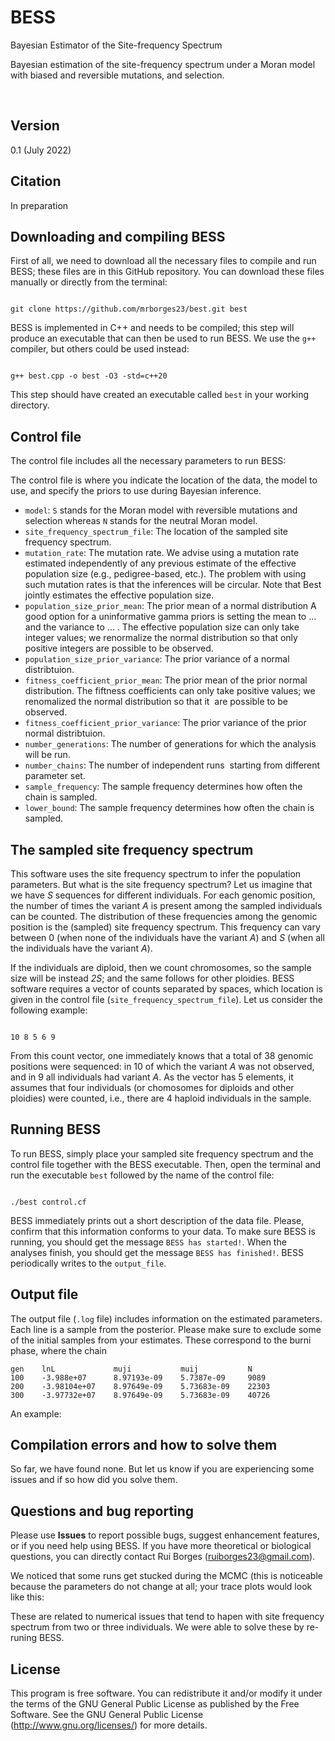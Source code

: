 # BESS

Bayesian Estimator of the Site-frequency Spectrum

Bayesian estimation of the site-frequency spectrum under a Moran model with biased and reversible mutations, and selection. 

 

## Version 

0.1 (July 2022)



## Citation

In preparation





## Downloading and compiling BESS

First of all, we need to download all the necessary files to compile and run BESS; these files are in this GitHub repository. You can download these files manually or directly from the terminal:

```

git clone https://github.com/mrborges23/best.git best

```

BESS is implemented in C++ and needs to be compiled; this step will produce an executable that can then be used to run BESS. We use the `g++` compiler, but others could be used instead:

```

g++ best.cpp -o best -O3 -std=c++20

```

This step should have created an executable called `best` in your working directory.

## Control file

The control file includes all the necessary parameters to run BESS:

The control file is where you indicate the location of the data, the model to use, and specify the priors to use during Bayesian inference.

* ```model```: ```S``` stands for the Moran model with reversible mutations and selection whereas ```N``` stands for the neutral Moran model.
* ```site_frequency_spectrum_file```: The location of the sampled site frequency spectrum.
* ```mutation_rate```: The mutation rate. We advise using a mutation rate estimated independently of any previous estimate of the effective population size (e.g., pedigree-based, etc.). The problem with using such mutation rates is that the inferences will be circular. Note that Best jointly estimates the effective population size.
* ```population_size_prior_mean```: The prior mean of a normal distribution A good option for a uninformative gamma priors is setting the mean to ... and the variance to ... . The effective population size can only take integer values; we renormalize the normal distribution so that only positive integers are possible to be observed.
* ```population_size_prior_variance```: The prior variance of a normal distribtuion.
* ```fitness_coefficient_prior_mean```: The prior mean of the prior normal distribution. The fiftness coefficients can only take positive values; we renomalized the normal distribution so that it  are possible to be observed.
* ```fitness_coefficient_prior_variance```: The prior variance of the prior normal distribtuion.
* ```number_generations```: The number of generations for which the analysis will be run.
* ```number_chains```: The number of independent runs  starting from different parameter set.
* ```sample_frequency```: The sample frequency determines how often the chain is sampled.
* ```lower_bound```: The sample frequency determines how often the chain is sampled.


## The sampled site frequency spectrum 

This software uses the site frequency spectrum to infer the population parameters. But what is the site frequency spectrum? Let us imagine that we have *S* sequences for different individuals.  For each genomic position, the number of times the variant *A* is present among the sampled individuals can be counted. The distribution of these frequencies among the genomic position is the (sampled) site frequency spectrum. This frequency can vary between 0 (when none of the individuals have the variant *A*) and *S* (when all the individuals have the variant *A*).

If the individuals are diploid, then we count chromosomes, so the sample size will be instead *2S*; and the same follows for other ploidies. BESS software requires a vector of counts separated by spaces, which location is given in the control file (```site_frequency_spectrum_file```). Let us consider the following example:

```

10 8 5 6 9

````

From this count vector, one immediately knows that a total of 38 genomic positions were sequenced: in 10 of which the variant *A* was not observed, and in 9 all individuals had variant *A*. As the vector has 5 elements, it assumes that four individuals (or chomosomes for diploids and other ploidies) were counted, i.e., there are 4 haploid individuals in the sample. 

## Running BESS

To run BESS, simply place your sampled site frequency spectrum and the control file together with the BESS executable. Then, open the terminal and run the executable `best` followed by the name of the control file:

```

./best control.cf

```

BESS immediately prints out a short description of the data file. Please, confirm that this information conforms to your data. To make sure BESS is running, you should get the message `BESS has started!`. When the analyses finish, you should get the message `BESS has finished!`. BESS periodically writes to the `output_file`.

## Output file

The output file (```.log``` file) includes information on the estimated parameters. Each line is a sample from the posterior. Please make sure to exclude some of the initial samples from your estimates. These correspond to the burni phase, where the chain  

```
gen    lnL             muji           muij           N
100    -3.988e+07      8.97193e-09    5.7387e-09     9089
200    -3.98104e+07    8.97649e-09    5.73683e-09    22303
300    -3.97732e+07    8.97649e-09    5.73683e-09    40726
```

An example:

## Compilation errors and how to solve them

So far, we have found none. But let us know if you are experiencing some issues and if so how did you solve them. 


## Questions and bug reporting

Please use **Issues** to report possible bugs, suggest enhancement features, or if you need help using BESS. If you have more theoretical or biological questions, you can directly contact Rui Borges (ruiborges23@gmail.com).

We noticed that some runs get stucked during the MCMC (this is noticeable because the parameters do not change at all; your trace plots would look like this:


These are related to numerical issues that tend to hapen with site frequency spectrum from two or three individuals. We were able to solve these by re-runing BESS. 


## License

This program is free software. You can redistribute it and/or modify it under the terms of the GNU General Public License as published by the Free Software. See the GNU General Public License (http://www.gnu.org/licenses/) for more details.
